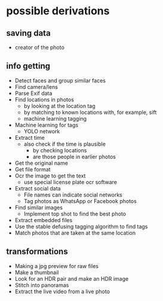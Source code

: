 # possible derivations

## saving data

* creator of the photo

## info getting

* Detect faces and group similar faces
* Find camera/lens
* Parse Exif data
* Find locations in photos
  * by looking at the location tag
  * by matching to known locations with, for example, sift
  * machine learning tagging
* Machine learning for tags
  * YOLO network
* Extract time
  * also check if the time is plausible
    * by checking locations
    * are those people in earlier photos
* Get the original name
* Get file format
* Ocr the image to get the text
  * use special license plate ocr software
* Extract social data
  * File names can indicate social networks
  * Tag photos as WhatsApp or Facebook photos
* Find similar images
  * Implement top shot to find the best photo
* Extract embedded files
* Use the stable defusing tagging algorithm to find tags
* Match photos that are taken at the same location

## transformations

* Making a jpg preview for raw files
* Make a thumbnail
* Look for an HDR pair and make an HDR image
* Stitch into panoramas
* Extract the live video from a live photo
